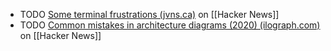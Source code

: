 - TODO [Some terminal frustrations (jvns.ca)](https://news.ycombinator.com/item?id=42959824) on [[Hacker News]]
- TODO [Common mistakes in architecture diagrams (2020) (ilograph.com)](https://news.ycombinator.com/item?id=42990546) on [[Hacker News]]